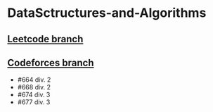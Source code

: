 # DataSctructures-and-Algorithms

## [Leetcode branch](https://github.com/shitij-kpn/DataStructures-and-Algorithms/tree/leetcode)

## [Codeforces branch](https://github.com/shitij-kpn/DataStructures-and-Algorithms/tree/codeforces)

- #664 div. 2
- #668 div. 2
- #674 div. 3
- #677 div. 3
